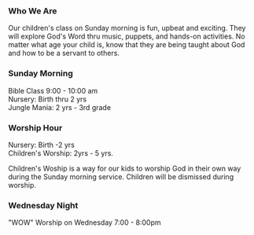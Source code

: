 

### Who We Are 

Our children's class on Sunday morning is fun, upbeat and exciting. They will
explore God's Word thru music, puppets, and hands-on activities. No matter what
age your child is, know that they are being taught about God and how to be a
servant to others. 

### Sunday Morning

Bible Class 9:00 - 10:00 am  
Nursery: Birth thru 2 yrs  
Jungle Mania: 2 yrs - 3rd grade

### Worship Hour

Nursery: Birth -2 yrs  
Children's Worship: 2yrs - 5 yrs.

Children's Woship is a way for our kids to worship God in their own way during
the Sunday morning service. Children will be dismissed during worship.

### Wednesday Night

"WOW" Worship on Wednesday 7:00 - 8:00pm



